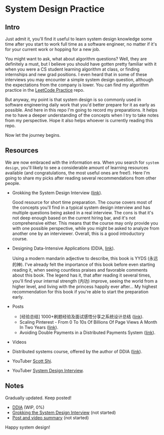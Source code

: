 # System Design Practice

## Intro

Just admit it, you'll find it useful to learn  system design knowledge some time after you start to work full time as a software engineer, no matter if it's for your current work or hopping for a new job.

You might want to ask, what about algorithm questions? Well, they are definitely a must, but I believe you should have gotten pretty familiar with it when you were a CS student learning algorithm at class, or finding internships and new grad positions. I even heard that in some of these interviews you may encounter a simple system design question, although the expectations from the company is lower. You can find my algorithm practice in the [LeetCode Practice](https://github.com/Greatjian/leetcode_practice) repo.

But anyway, my point is that system design is so commonly used in software engineering daily work that you'd better prepare for it as early as possible. And here in this repo I'm going to record my preparations. It helps me to have a deeper understanding of the concepts when I try to take notes from my perspective. Hope it also helps whoever is currently reading this repo.

Now let the journey begins.

## Resources

We are now embraced with the information era. When you search for `system design`, you'll likely to see a considerable amount of learning resources available (and congratulations, the most useful ones are free!). Here I'm going to share my picks after reading several recommendations from other people.

- Grokking the System Design Interview ([link](https://www.educative.io/courses/grokking-the-system-design-interview)).

  Good resource for short time preparation. The course covers most of the concepts you'll find in a typical system design interview and has multiple questions being asked in a real interview. The cons is that it's not deep enough based on the current hiring bar, and it's not comprehensive either. This means that the course may only provide you with one possible perspective, while you might be asked to analyze from another one by an interviewer. Overall, this is a good introductory course.

- Designing Data-Intensive Applications (DDIA, [link](https://dataintensive.net/)).

  Using a modern mandarin adjective to describe, this book is YYDS (永远的神). I've already felt the importance of this book before even starting reading it, when seeing countless praises and favorable comments about this book. The legend has it, that after reading it several times, you'll find your internal strength (内功) improve, seeing the world from a higher level, and living with the princess happily ever after... My highest recommendation for this book if you're able to start the preparation early.

- Posts
  - [经验总结] 1000+刷题经验及面试感悟分享之系统设计总结 ([link](https://www.1point3acres.com/bbs/thread-771667-1-1.html)).
  - Scaling Pinterest - From 0 To 10s Of Billions Of Page Views A Month In Two Years ([link](http://highscalability.com/blog/2013/4/15/scaling-pinterest-from-0-to-10s-of-billions-of-page-views-a.html)).
  - Avoiding Double Payments in a Distributed Payments System ([link](https://medium.com/airbnb-engineering/avoiding-double-payments-in-a-distributed-payments-system-2981f6b070bb)).

- Videos
 - Distributed systems course, offered by the author of DDIA ([link](https://martin.kleppmann.com/2020/11/18/distributed-systems-and-elliptic-curves.html)).
 - YouTuber [Scott Shi](https://www.youtube.com/c/ScottShiCS).
 - YouTuber [System Design Interview](https://www.youtube.com/c/SystemDesignInterview).

## Notes

Gradually updated. Keep posted!

- [DDIA](/DDIA_notes.md) (WIP, 0%)
- [Grokking the System Design Interview](/Grokking_notes.md) (not started)
- [Post and video summary](/Summary_notes.md) (not started)

Happy system design!
